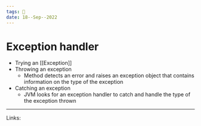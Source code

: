 ```yaml
---
tags: 🌱
date: 18--Sep--2022
---
```


# Exception handler

- Trying an [[Exception]]
- Throwing an exception
    - Method detects an error and raises an exception object that contains information on the type of the exception
- Catching an exception
    - JVM looks for an exception handler to catch and handle the type of the exception thrown

---
Links: 